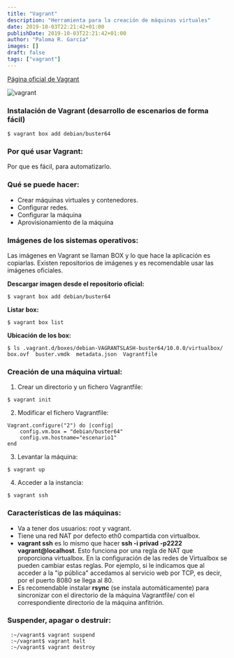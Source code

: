 ```yaml
---
title: "Vagrant"
description: "Herramienta para la creación de máquinas virtuales"
date: 2019-10-03T22:21:42+01:00
publishDate: 2019-10-03T22:21:42+01:00
author: "Paloma R. García"
images: []
draft: false
tags: ["vagrant"]
---
```


[Página oficial de Vagrant](https://www.vagrantup.com/ "Página oficial de Vagrant")

![vagrant](https://miro.medium.com/max/1538/1*BlM3oiqN0VcY_moeznlsyg.png)

### Instalación de Vagrant (desarrollo de escenarios de forma fácil)

~~~
$ vagrant box add debian/buster64
~~~

### Por qué usar Vagrant:
Por que es fácil, para automatizarlo. 

### Qué se puede hacer:
- Crear máquinas virtuales y contenedores.
- Configurar redes.
- Configurar la máquina
- Aprovisionamiento de la máquina

### Imágenes de los sistemas operativos:
Las imágenes en Vagrant se llaman BOX y lo que hace la aplicación es copiarlas. Existen repositorios de imágenes y es recomendable usar las imágenes oficiales.

**Descargar imagen desde el repositorio oficial:**
~~~
$ vagrant box add debian/buster64
~~~

**Listar box:**
~~~
$ vagrant box list
~~~

**Ubicación de los box:**
~~~
$ ls .vagrant.d/boxes/debian-VAGRANTSLASH-buster64/10.0.0/virtualbox/
box.ovf  buster.vmdk  metadata.json  Vagrantfile
~~~


### Creación de una máquina virtual:
1. Crear un directorio y un fichero Vagrantfile:
~~~
$ vagrant init
~~~

2. Modificar el fichero Vagrantfile:
~~~
Vagrant.configure("2") do |config|
	config.vm.box = "debian/buster64"
	config.vm.hostname="escenario1"
end
~~~

3. Levantar la máquina:
~~~
$ vagrant up
~~~

4. Acceder a la instancia:
~~~
$ vagrant ssh
~~~


### Características de las máquinas:
- Va a tener dos usuarios: root y vagrant.
- Tiene una red NAT por defecto eth0 compartida con virtualbox.
- **vagrant ssh** es lo mismo que hacer **ssh -i privad -p2222 vagrant@localhost**. Esto funciona por una regla de NAT que proporciona virtualbox. En la configuración de las redes de Virtualbox se pueden cambiar estas reglas. Por ejemplo, si le indicamos que al acceder a la "ip pública" accedamos al servicio web por TCP, es decir, por el puerto 8080 se llega al 80.
- Es recomendable instalar **rsync** (se instala automáticamente) para sincronizar con el directorio de la máquina Vagrantfile/ con el correspondiente directorio de la máquina anfitrión. 


### Suspender, apagar o destruir:
~~~
 :~/vagrant$ vagrant suspend
 :~/vagrant$ vagrant halt
 :~/vagrant$ vagrant destroy
~~~





